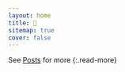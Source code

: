 ```yaml
---
layout: home
title: 👋
sitemap: true
cover: false
---
```



See [Posts](/posts/) for more
{:.read-more}